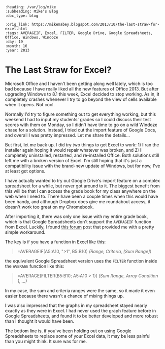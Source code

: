 ```eval_rst
:heading: /var/log/mike
:subheading: Mike's Blog
:doc_type: blog

:orig_link: https://mikemabey.blogspot.com/2013/10/the-last-straw-for-excel.html
:tags: AVERAGEIF, Excel, FILTER, Google Drive, Google Spreadsheets, Office, Windows, Windoze
:day: 19
:month: 10
:year: 2013
```
# The Last Straw for Excel?

Microsoft Office and I haven't been getting along well lately, which is too bad because I have really liked all the new
features of Office 2013. But after upgrading Windows to 8.1 this week, Excel decided to stop working. As in, it
completely crashes whenever I try to go beyond the view of cells available when it opens. Not cool.

Normally I'd try to figure something out to get everything working, but this weekend I had to input my students' grades
so I could discuss their test scores with them on Monday, so I didn't have time to go on a wild Windoze chase for a
solution. Instead, I tried out the import feature of Google Docs, and overall I was pretty impressed. Let me share the
details...

But first, let me back up. I did try two things to get Excel to work: 1) I ran the installer again hoping it would
repair whatever was broken, and 2) I completely uninstalled, restarted, and re-installed Office. Both solutions still
left me with a broken version of Excel. I'm still hoping that it's just a compatibility issue with the brand-new update
of Windows, but for now, I've at least got options.

I have actually wanted to try out Google Drive's import feature on a complex spreadsheet for a while, but never got
around to it. The biggest benefit from this will be that I can access the grade book for my class anywhere on the web
when I need to. There have been a couple times when this would have been handy, and although Dropbox does give me
roundabout access, it doesn't work too great on my Chromebook.

After importing it, there was only one issue with my entire grade book, which is that Google Spreadsheets don't support
the `AVERAGEIF` function from Excel. Luckily, I found [this
forum](http://productforums.google.com/forum/#!topic/docs/L_CKN1AWM34) post that provided me with a pretty simple
workaround.

The key is if you have a function in Excel like this:

> =AVERAGEIF(A5:A10, ">1", B5:B10) *(Range, Criteria, [Sum Range])*

the equivalent Google Spreadsheet version uses the `FILTER` function inside the `AVERAGE` function like this:

> =AVERAGE(FILTER(B5:B10; A5:A10 > 1)) *(Sum Range, Array Condition 1, ...)*

In my case, the sum and criteria ranges were the same, so it made it even easier because there wasn't a chance of mixing
things up.

I was also impressed that the graphs in my spreadsheet stayed nearly exactly as they were in Excel. I had never used the
graph feature before in Google Spreadsheets, and found it to be better developed and more robust than I thought it would
have been.

The bottom line is, if you've been holding out on using Google Spreadsheets to replace some of your Excel data, it may
be less painful than you might think. It sure was for me.
